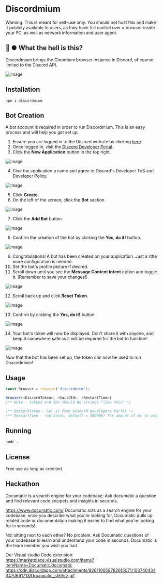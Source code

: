 # Discordmium

Warning: This is meant for self-use only. You should not host this and make it publicly available to users, as they have full control over a browser inside your PC, as well as network information and user agent.

## 🤨 ● What the hell is this?
Discordmium brings the Chromium browser instance in Discord, of course limited to the Discord API.

![image](https://user-images.githubusercontent.com/69168154/210166179-4cda39b1-a191-4dd0-85bd-51b12c670942.png)

## Installation

```shell
npm i discordmium
```

## Bot Creation
A bot account is required in order to run Discordmium. This is an easy process and will help you get set up.

1. Ensure you are logged in to the Discord website by clicking [here](https://discord.com/app).
2. Once logged in, visit the [Discord Developer Portal](https://discord.com/developers/applications).
3. Click the **New Application** button in the top right.

![image](https://raw.githubusercontent.com/asdfzxcvbn/discordmium/bot-guide/imgs/new-app.png)

4. Give the application a name and agree to Discord's Developer ToS and Developer Policy.

![image](https://raw.githubusercontent.com/asdfzxcvbn/discordmium/bot-guide/imgs/bot-name.png)

5. Click **Create**.
6. On the left of the screen, click the **Bot** section.

![image](https://raw.githubusercontent.com/asdfzxcvbn/discordmium/bot-guide/imgs/bot-page.png)

7. Click the **Add Bot** button.

![image](https://raw.githubusercontent.com/asdfzxcvbn/discordmium/bot-guide/imgs/add-bot.png)

8. Confirm the creation of the bot by clicking the **Yes, do it!** button.

![image](https://raw.githubusercontent.com/asdfzxcvbn/discordmium/bot-guide/imgs/add-bot-confirm.png)

9. Congratulations! A bot has been created on your application. Just a little more configuration is needed.
10. Set the bot's profile picture if desired.
11. Scroll down until you see the **Message Content Intent** option and toggle it. (Remember to save your changes!)

![image](https://raw.githubusercontent.com/asdfzxcvbn/discordmium/bot-guide/imgs/intent.png)

12. Scroll back up and click **Reset Token**.

![image](https://raw.githubusercontent.com/asdfzxcvbn/discordmium/bot-guide/imgs/reset-token.png)

13. Confirm by clicking the **Yes, do it!** button.

![image](https://raw.githubusercontent.com/asdfzxcvbn/discordmium/bot-guide/imgs/reset-token-confirm.png)

14. Your bot's token will now be displayed. Don't share it with anyone, and keep it somewhere safe as it will be required for the bot to function!

![image](https://raw.githubusercontent.com/asdfzxcvbn/discordmium/bot-guide/imgs/token-shown.png)

Now that the bot has been set up, the token can now be used to run Discordmium!

## Usage

```javascript
const Browser = require('discordmium');

Browser(<DiscordToken>, <GuildId>, <RestartTime>)
/** Note - tokens and IDs should be strings "like this" */

/** DiscordToken - Get it from Discord Developers Portal */
/** RestartTime - (optional, default = 300000) The amount of ms to wait to restart the current browser and let other users run the command again */
```

## Running

```bash
node .
```

## License
Free use as long as credited.

## Hackathon
Documatic is a search engine for your codebase; Ask documatic a question and find relevant code snippets and insights in seconds.

https://www.documatic.com/
Documatic acts as a search engine for your codebase; once you describe what you're looking for, Documatic pulls up related code or documentation making it easier to find what you're looking for in seconds!

Not sitting next to each other? No problem. Ask Documatic questions of your codebase to learn and understand your code in seconds. Documatic is the team member you wish you had

Our Visual studio Code extension: https://marketplace.visualstudio.com/items?itemName=Documatic.documatic
https://cdn.discordapp.com/attachments/926110059782615071/1037404343470661713/Documatic_sh6hrz.gif
